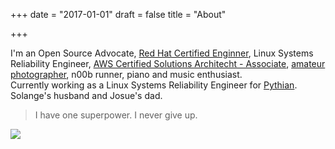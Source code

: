 +++
date = "2017-01-01"
draft = false
title = "About"

+++

I'm an Open Source Advocate, [Red Hat Certified Enginner](https://www.redhat.com/rhtapps/certification/verify/?certId=130-210-537), Linux Systems Reliability Engineer,  [AWS Certified Solutions Architecht - Associate](https://www.certmetrics.com/amazon/public/badge.aspx?i=1&t=c&d=2018-05-17&ci=AWS00507422), [amateur photographer](https://www.flickr.com/photos/informatux/albums), n00b runner, piano and music enthusiast.<br>
Currently working as a Linux Systems Reliability Engineer for [Pythian](https://www.pythian.com/). <br>
Solange's husband and Josue's dad.  

> I have one superpower. I never give up.


<img src="img/profile.jpg" class="profile">

